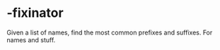 # -fixinator

Given a list of names, find the most common prefixes and suffixes. For names and stuff.
